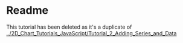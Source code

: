 # Readme

This tutorial has been deleted as it's a duplicate of [../2D_Chart_Tutorials_JavaScript/Tutorial_2_Adding_Series_and_Data](../../2D_Chart_Tutorials_JavaScript/Tutorial_2_Adding_Series_and_Data/Readme.md)
